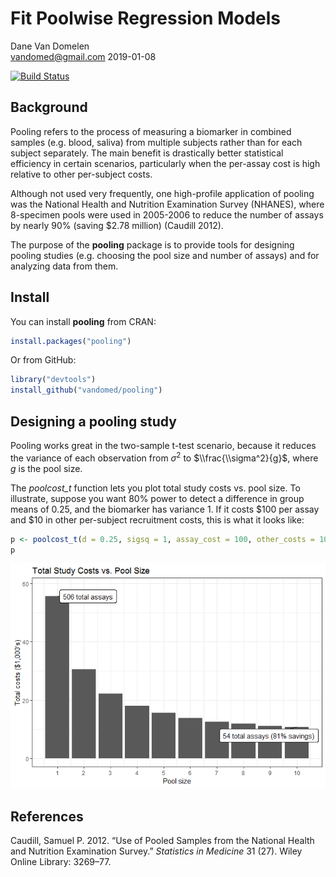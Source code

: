 Fit Poolwise Regression Models
================
Dane Van Domelen <br> <vandomed@gmail.com>
2019-01-08

<!-- README.md is generated from README.Rmd. Please edit that file -->
[![Build Status](https://travis-ci.org/vandomed/pooling.svg?branch=master)](https://travis-ci.org/vandomed/pooling)

Background
----------

Pooling refers to the process of measuring a biomarker in combined samples (e.g. blood, saliva) from multiple subjects rather than for each subject separately. The main benefit is drastically better statistical efficiency in certain scenarios, particularly when the per-assay cost is high relative to other per-subject costs.

Although not used very frequently, one high-profile application of pooling was the National Health and Nutrition Examination Survey (NHANES), where 8-specimen pools were used in 2005-2006 to reduce the number of assays by nearly 90% (saving $2.78 million) (Caudill 2012).

The purpose of the **pooling** package is to provide tools for designing pooling studies (e.g. choosing the pool size and number of assays) and for analyzing data from them.

Install
-------

You can install **pooling** from CRAN:

``` r
install.packages("pooling")
```

Or from GitHub:

``` r
library("devtools")
install_github("vandomed/pooling")
```

Designing a pooling study
-------------------------

Pooling works great in the two-sample t-test scenario, because it reduces the variance of each observation from *σ*<sup>2</sup> to $\\frac{\\sigma^2}{g}$, where *g* is the pool size.

The *poolcost\_t* function lets you plot total study costs vs. pool size. To illustrate, suppose you want 80% power to detect a difference in group means of 0.25, and the biomarker has variance 1. If it costs $100 per assay and $10 in other per-subject recruitment costs, this is what it looks like:

``` r
p <- poolcost_t(d = 0.25, sigsq = 1, assay_cost = 100, other_costs = 10)
p
```

![](README-unnamed-chunk-3-1.png)

<!-- ## Analyzing data from a pooling study -->
References
----------

Caudill, Samuel P. 2012. “Use of Pooled Samples from the National Health and Nutrition Examination Survey.” *Statistics in Medicine* 31 (27). Wiley Online Library: 3269–77.
